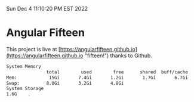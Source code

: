 Sun Dec  4 11:10:20 PM EST 2022

# Angular Fifteen


This project is live at [https://angularfifteen.github.io](https://angularfifteen.github.io "fifteen!") thanks to Github.

```bash
System Memory
               total        used        free      shared  buff/cache   available
Mem:            15Gi       7.4Gi       1.2Gi       1.7Gi       6.7Gi       5.9Gi
Swap:          8.0Gi       3.2Gi       4.8Gi
System Storage
1.6G	.
```
```bash
